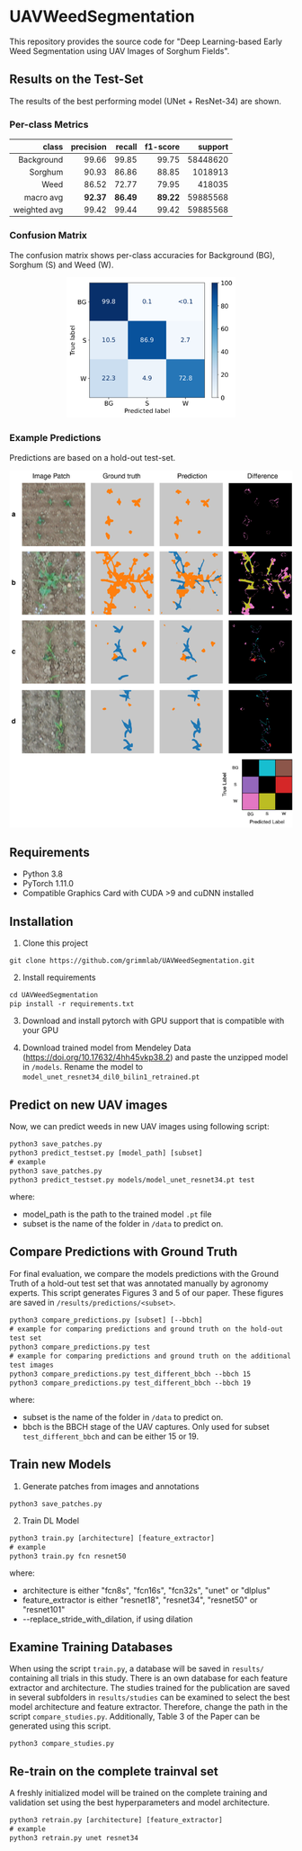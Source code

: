 # UAVWeedSegmentation

This repository provides the source code for "Deep Learning-based Early Weed Segmentation using UAV Images of Sorghum Fields". 

## Results on the Test-Set
The results of the best performing model (UNet + ResNet-34) are shown. 

### Per-class Metrics

| class | precision | recall | f1-score | support | 
| -----: | ---------: |-------: | --------: | ------: |
| Background | 99.66 | 99.85 | 99.75 | 58448620 |
| Sorghum | 90.93 | 86.86 | 88.85 | 1018913 | 
| Weed | 86.52 | 72.77 | 79.95 | 418035 |
| macro avg | **92.37** | **86.49** | **89.22** | 59885568 |
| weighted avg | 99.42 | 99.44 | 99.42 | 59885568 |

### Confusion Matrix
The confusion matrix shows per-class accuracies for Background (BG), Sorghum (S) and Weed (W).
<p align="center">
    <img src="readme_fig/cm_subset_test.png" alt="Example Patches with Predictions" width="300"/>
</p>


### Example Predictions
Predictions are based on a hold-out test-set.
<p align="center">
    <img src="readme_fig/example_pred.jpg" alt="Example Patches with Predictions" width="600"/>
</p>

## Requirements
- Python 3.8
- PyTorch 1.11.0
- Compatible Graphics Card with CUDA >9 and cuDNN installed

## Installation
1. Clone this project
```
git clone https://github.com/grimmlab/UAVWeedSegmentation.git
```

2. Install requirements
```
cd UAVWeedSegmentation
pip install -r requirements.txt
```
3. Download and install pytorch with GPU support that is compatible with your GPU

4. Download trained model from Mendeley Data (https://doi.org/10.17632/4hh45vkp38.2) and paste the unzipped model in `/models`. Rename the model to `model_unet_resnet34_dil0_bilin1_retrained.pt`

## Predict on new UAV images
Now, we can predict weeds in new UAV images using following script:
```
python3 save_patches.py
python3 predict_testset.py [model_path] [subset]
# example
python3 save_patches.py
python3 predict_testset.py models/model_unet_resnet34.pt test
```
where:
- model_path is the path to the trained model `.pt` file
- subset is the name of the folder in `/data` to predict on.

## Compare Predictions with Ground Truth
For final evaluation, we compare the models predictions with the Ground Truth of a hold-out test set that was annotated manually by agronomy experts. This script generates Figures 3 and 5 of our paper. These figures are saved in `/results/predictions/<subset>`.

```
python3 compare_predictions.py [subset] [--bbch]
# example for comparing predictions and ground truth on the hold-out test set
python3 compare_predictions.py test
# example for comparing predictions and ground truth on the additional test images
python3 compare_predictions.py test_different_bbch --bbch 15
python3 compare_predictions.py test_different_bbch --bbch 19
```
where:
- subset is the name of the folder in `/data` to predict on.
- bbch is the BBCH stage of the UAV captures. Only used for subset `test_different_bbch` and can be either 15 or 19.


## Train new Models
1. Generate patches from images and annotations
```
python3 save_patches.py
```

2. Train DL Model
```
python3 train.py [architecture] [feature_extractor]
# example
python3 train.py fcn resnet50
```
where:
- architecture is either "fcn8s", "fcn16s", "fcn32s", "unet" or "dlplus"
- feature_extractor is either "resnet18", "resnet34", "resnet50" or "resnet101"
- --replace_stride_with_dilation, if using dilation

## Examine Training Databases
When using the script `train.py`, a database will be saved in `results/` containing all trials in this study. There is an own database for each feature extractor and architecture. The studies trained for the publication are saved in several subfolders in `results/studies` can be examined to select the best model architecture and feature extractor. Therefore, change the path in the script `compare_studies.py`. Additionally, Table 3 of the Paper can be generated using this script.

```
python3 compare_studies.py
```

## Re-train on the complete trainval set
A freshly initialized model will be trained on the complete training and validation set using the best hyperparameters and model architecture. 

```
python3 retrain.py [architecture] [feature_extractor]
# example
python3 retrain.py unet resnet34
```
